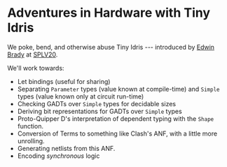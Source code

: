 Adventures in Hardware with Tiny Idris
======================================

We poke, bend, and otherwise abuse Tiny Idris --- introduced by
[Edwin Brady](https://github.com/edwinb) at
[SPLV20](https://github.com/edwinb/SPLV20).

We'll work towards:

  + Let bindings (useful for sharing)
  + Separating `Parameter` types (value known at compile-time) and `Simple`
    types (value known only at circuit run-time)
  + Checking GADTs over `Simple` types for decidable sizes
  + Deriving bit representations for GADTs over `Simple` types
  + Proto-Quipper D's interpretation of dependent typing with the `Shape` function.
  + Conversion of Terms to something like Clash's ANF, with a little more unrolling.
  + Generating netlists from this ANF.
  + Encoding _synchronous_ logic
